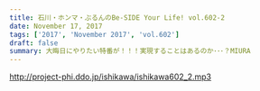 ```yaml
---
title: 石川・ホンマ・ぶるんのBe-SIDE Your Life! vol.602-2
date: November 17, 2017
tags: ['2017', 'November 2017', 'vol.602']
draft: false
summary: 大晦日にやりたい特番が！！！実現することはあるのか･･･？MIURA
---
```


http://project-phi.ddo.jp/ishikawa/ishikawa602_2.mp3